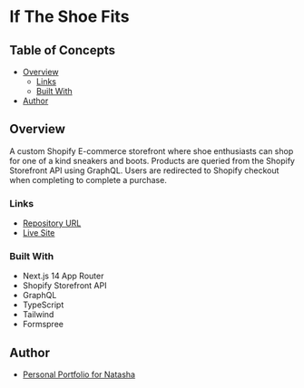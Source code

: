 # If The Shoe Fits

## Table of Concepts

- [Overview](#overview)
    - [Links](#links)
    - [Built With](#built-with)
- [Author](#author)

## Overview

A custom Shopify E-commerce storefront where shoe enthusiasts can shop for one of a kind sneakers and boots. Products are queried from the Shopify Storefront API using GraphQL. Users are redirected to Shopify checkout when completing to complete a purchase.

### Links

- [Repository URL](https://github.com/artsycoder533/if-the-shoe-fits)
- [Live Site](https://iftheshoefits.vercel.app/)

### Built With

- Next.js 14 App Router
- Shopify Storefront API
- GraphQL
- TypeScript
- Tailwind
- Formspree

## Author

- [Personal Portfolio for Natasha](https://natashajohnson.dev/)